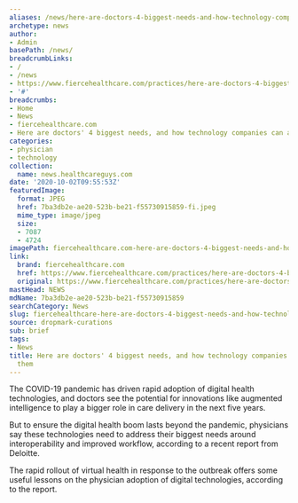 ```yaml
---
aliases: /news/here-are-doctors-4-biggest-needs-and-how-technology-companies-can-address-them
archetype: news
author:
- Admin
basePath: /news/
breadcrumbLinks:
- /
- /news
- https://www.fiercehealthcare.com/practices/here-are-doctors-4-biggest-needs-and-how-technology-companies-can-address-them
- '#'
breadcrumbs:
- Home
- News
- fiercehealthcare.com
- Here are doctors' 4 biggest needs, and how technology companies can address them
categories:
- physician
- technology
collection:
  name: news.healthcareguys.com
date: '2020-10-02T09:55:53Z'
featuredImage:
  format: JPEG
  href: 7ba3db2e-ae20-523b-be21-f55730915859-fi.jpeg
  mime_type: image/jpeg
  size:
  - 7087
  - 4724
imagePath: fiercehealthcare.com-here-are-doctors-4-biggest-needs-and-how-technology-companies-can-address-them
link:
  brand: fiercehealthcare.com
  href: https://www.fiercehealthcare.com/practices/here-are-doctors-4-biggest-needs-and-how-technology-companies-can-address-them
  original: https://www.fiercehealthcare.com/practices/here-are-doctors-4-biggest-needs-and-how-technology-companies-can-address-them
mastHead: NEWS
mdName: 7ba3db2e-ae20-523b-be21-f55730915859
searchCategory: News
slug: fiercehealthcare-here-are-doctors-4-biggest-needs-and-how-technology-companies-can-address-them
source: dropmark-curations
sub: brief
tags:
- News
title: Here are doctors' 4 biggest needs, and how technology companies can address
  them
---
```


The COVID-19 pandemic has driven rapid adoption of digital health technologies, and doctors see the potential for innovations like augmented intelligence to play a bigger role in care delivery in the next five years.

But to ensure the digital health boom lasts beyond the pandemic, physicians say these technologies need to address their biggest needs around interoperability and improved workflow, according to a recent report from Deloitte.

The rapid rollout of virtual health in response to the outbreak offers some useful lessons on the physician adoption of digital technologies, according to the report.
